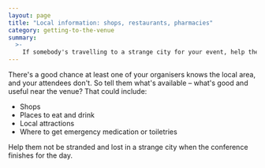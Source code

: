 ```yaml
---
layout: page
title: "Local information: shops, restaurants, pharmacies"
category: getting-to-the-venue
summary:
  >-
    If somebody's travelling to a strange city for your event, help them get around when the conference finishes for the day.
---
```


There's a good chance at least one of your organisers knows the local area, and your attendees don't.
So tell them what's available – what's good and useful near the venue?
That could include:

*   Shops
*   Places to eat and drink
*   Local attractions
*   Where to get emergency medication or toiletries

Help them not be stranded and lost in a strange city when the conference finishes for the day.

